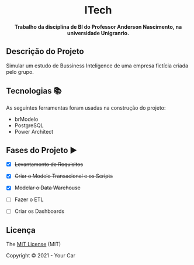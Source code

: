 <h1 align="center">ITech</h1>
<p align="center"></p>

<h4 align="center">
    Trabalho da disciplina de BI do Professor Anderson Nascimento, na universidade Unigranrio.        
</h4>
           
## Descrição do Projeto

Simular um estudo de Bussiness Inteligence de uma empresa fictícia criada pelo grupo.
           
## Tecnologias :books:
           
As seguintes ferramentas foram usadas na construção do projeto:
           
 - brModelo
 - PostgreSQL
 - Power Architect
           
 ## Fases do Projeto :arrow_forward:
 
 - [x] <strike>Levantamento de Requisitos</strike>
 - [x] <strike>Criar o Modelo Transacional e os Scripts</strike>
 - [x] <strike>Modelar o Data Warehouse</strike>
 - [ ] Fazer o ETL
 - [ ] Criar os Dashboards
           
       
## Licença 

The [MIT License]() (MIT)

Copyright :copyright: 2021 - Your Car

 
           
  